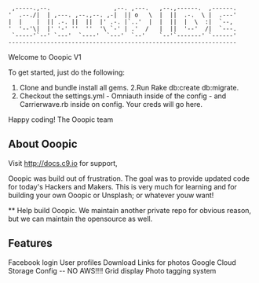 
     ,-----.,--.                  ,--. ,---.   ,--.,------.  ,------.
    '  .--./|  | ,---. ,--.,--. ,-|  || o   \  |  ||  .-.  \ |  .---'
    |  |    |  || .-. ||  ||  |' .-. |`..'  |  |  ||  |  \  :|  `--, 
    '  '--'\|  |' '-' ''  ''  '\ `-' | .'  /   |  ||  '--'  /|  `---.
     `-----'`--' `---'  `----'  `---'  `--'    `--'`-------' `------'
    ----------------------------------------------------------------- 


Welcome to Ooopic V1

To get started, just do the following:

1. Clone and bundle install all gems.
2.Run Rake db:create db:migrate.
3. Checkout the settings.yml - Omniauth inside of the config - and Carrierwave.rb inside on config. Your creds will go here.

Happy coding!
The Ooopic team


## About Ooopic

Visit http://docs.c9.io for support, 

Ooopic was build out of frustration. The goal was to provide updated code for today's Hackers and Makers. This is very much for learning and for building your own Ooopic or Unsplash; or whatever youw want!

** Help build Ooopic. We maintain another private repo for obvious reason, but we can maintain the opensource as well. 

## Features

Facebook login
User profiles
Download Links for photos
Google Cloud Storage Config -- NO AWS!!!!
Grid display
Photo tagging system

